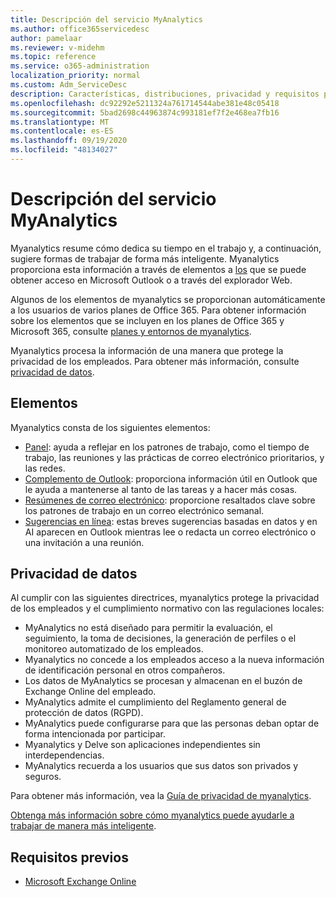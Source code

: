 ```yaml
---
title: Descripción del servicio MyAnalytics
ms.author: office365servicedesc
author: pamelaar
ms.reviewer: v-midehm
ms.topic: reference
ms.service: o365-administration
localization_priority: normal
ms.custom: Adm_ServiceDesc
description: Características, distribuciones, privacidad y requisitos previos de myanalytics
ms.openlocfilehash: dc92292e5211324a761714544abe381e48c05418
ms.sourcegitcommit: 5bad2698c44963874c993181ef7f2e468ea7fb16
ms.translationtype: MT
ms.contentlocale: es-ES
ms.lasthandoff: 09/19/2020
ms.locfileid: "48134027"
---
```

# <a name="myanalytics-service-description"></a>Descripción del servicio MyAnalytics

Myanalytics resume cómo dedica su tiempo en el trabajo y, a continuación, sugiere formas de trabajar de forma más inteligente. Myanalytics proporciona esta información a través de elementos a [los](#elements) que se puede obtener acceso en Microsoft Outlook o a través del explorador Web.

Algunos de los elementos de myanalytics se proporcionan automáticamente a los usuarios de varios planes de Office 365. Para obtener información sobre los elementos que se incluyen en los planes de Office 365 y Microsoft 365, consulte [planes y entornos de myanalytics](https://docs.microsoft.com/workplace-analytics/myanalytics/overview/plans-environments).  

Myanalytics procesa la información de una manera que protege la privacidad de los empleados. Para obtener más información, consulte [privacidad de datos](#data-privacy).

## <a name="elements"></a>Elementos

Myanalytics consta de los siguientes elementos:

* [Panel](https://docs.microsoft.com/workplace-analytics/myanalytics/use/dashboard-2): ayuda a reflejar en los patrones de trabajo, como el tiempo de trabajo, las reuniones y las prácticas de correo electrónico prioritarios, y las redes.
* [Complemento de Outlook](https://docs.microsoft.com/workplace-analytics/myanalytics/use/add-in): proporciona información útil en Outlook que le ayuda a mantenerse al tanto de las tareas y a hacer más cosas.
* [Resúmenes de correo electrónico](https://docs.microsoft.com/workplace-analytics/myanalytics/use/email-digest-2): proporcione resaltados clave sobre los patrones de trabajo en un correo electrónico semanal.
* [Sugerencias en línea](https://docs.microsoft.com/workplace-analytics/myanalytics/use/mya-notifications): estas breves sugerencias basadas en datos y en AI aparecen en Outlook mientras lee o redacta un correo electrónico o una invitación a una reunión.

## <a name="data-privacy"></a>Privacidad de datos

Al cumplir con las siguientes directrices, myanalytics protege la privacidad de los empleados y el cumplimiento normativo con las regulaciones locales:

* MyAnalytics no está diseñado para permitir la evaluación, el seguimiento, la toma de decisiones, la generación de perfiles o el monitoreo automatizado de los empleados.
* Myanalytics no concede a los empleados acceso a la nueva información de identificación personal en otros compañeros.
* Los datos de MyAnalytics se procesan y almacenan en el buzón de Exchange Online del empleado.
* MyAnalytics admite el cumplimiento del Reglamento general de protección de datos (RGPD).
* MyAnalytics puede configurarse para que las personas deban optar de forma intencionada por participar.
* Myanalytics y Delve son aplicaciones independientes sin interdependencias.
* MyAnalytics recuerda a los usuarios que sus datos son privados y seguros.

Para obtener más información, vea la [Guía de privacidad de myanalytics](https://docs.microsoft.com/workplace-analytics/myanalytics/overview/privacy-guide).

[Obtenga más información sobre cómo myanalytics puede ayudarle a trabajar de manera más inteligente](https://products.office.com/business/myanalytics-personal-analytics).

## <a name="prerequisites"></a>Requisitos previos

* [Microsoft Exchange Online](https://docs.microsoft.com/office365/servicedescriptions/exchange-online-service-description/exchange-online-service-description)
